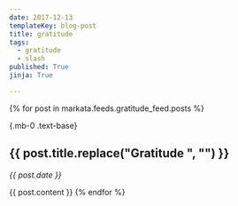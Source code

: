```yaml
---
date: 2017-12-13
templateKey: blog-post
title: gratitude
tags:
  - gratitude
  - slash
published: True
jinja: True

---
```


{% for post in markata.feeds.gratitude_feed.posts %}

{.mb-0 .text-base}

## {{ post.title.replace("Gratitude ", "") }}

_{{ post.date }}_

{{ post.content }}
{% endfor %}
